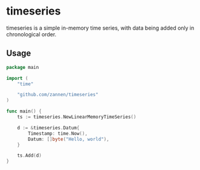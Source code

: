 # timeseries

timeseries is a simple in-memory time series, with data being added only in
chronological order.

## Usage

```go
package main

import (
    "time"

    "github.com/zannen/timeseries"
)

func main() {
    ts := timeseries.NewLinearMemoryTimeSeries()

    d := &timeseries.Datum{
        Timestamp: time.Now(),
        Datum: []byte("Hello, world"),
    }

    ts.Add(d)
}
```
